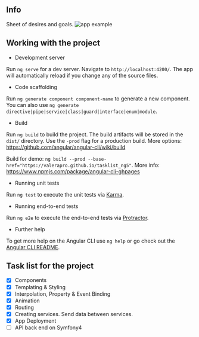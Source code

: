 ## Info

Sheet of desires and goals.
![app example](https://github.com/valerapro/tasklist_ng5/blob/master/README/tasklist_ng5.png)

## Working with the project

- Development server

Run `ng serve` for a dev server. Navigate to `http://localhost:4200/`. The app will automatically reload if you change any of the source files.

- Code scaffolding

Run `ng generate component component-name` to generate a new component. You can also use `ng generate directive|pipe|service|class|guard|interface|enum|module`.

- Build

Run `ng build` to build the project. The build artifacts will be stored in the `dist/` directory. Use the `-prod` flag for a production build. More options: https://github.com/angular/angular-cli/wiki/build

Build for demo: `ng build --prod --base-href="https://valerapro.github.io/tasklist_ng5"`. More info: https://www.npmjs.com/package/angular-cli-ghpages

- Running unit tests

Run `ng test` to execute the unit tests via [Karma](https://karma-runner.github.io).

- Running end-to-end tests

Run `ng e2e` to execute the end-to-end tests via [Protractor](http://www.protractortest.org/).

- Further help

To get more help on the Angular CLI use `ng help` or go check out the [Angular CLI README](https://github.com/angular/angular-cli/blob/master/README.md).


## Task list for the project

- [x] Components
- [x] Templating & Styling
- [x] Interpolation, Property & Event Binding
- [x] Animation
- [x] Routing 
- [x] Creating services. Send data between services.
- [x] App Deployment
- [ ] API back end on Symfony4